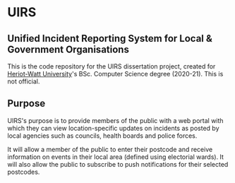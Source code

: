 # UIRS
## **U**nified **I**ncident **R**eporting **S**ystem for Local &amp; Government Organisations

This is the code repository for the UIRS dissertation project, created for [Heriot-Watt University](www.hw.ac.uk)'s BSc. Computer Science degree (2020-21). This is not official.

## Purpose
UIRS's purpose is to provide members of the public with a web portal with which they can view location-specific updates on incidents as posted by local agencies such as councils, health boards and police forces. 

It will allow a member of the public to enter their postcode and receive information on events in their local area (defined using electorial wards). It will also allow the public to subscribe to push notifications for their selected postcodes.